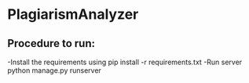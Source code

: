 # PlagiarismAnalyzer

##  Procedure to run:

  -Install the requirements using pip install -r requirements.txt
  -Run server python manage.py runserver

